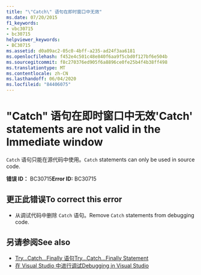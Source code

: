 ```yaml
---
title: "\"Catch\" 语句在即时窗口中无效"
ms.date: 07/20/2015
f1_keywords:
- vbc30715
- bc30715
helpviewer_keywords:
- BC30715
ms.assetid: d0a09ac2-05c0-4bff-a235-ad24f3aa6181
ms.openlocfilehash: f452e4c501c48e840f6aa9f5cbd0f127bf6e504b
ms.sourcegitcommit: f8c270376ed905f6a8896ce0fe25b4f4b38ff498
ms.translationtype: MT
ms.contentlocale: zh-CN
ms.lasthandoff: 06/04/2020
ms.locfileid: "84406075"
---
```

# <a name="catch-statements-are-not-valid-in-the-immediate-window"></a><span data-ttu-id="ef665-102">"Catch" 语句在即时窗口中无效</span><span class="sxs-lookup"><span data-stu-id="ef665-102">'Catch' statements are not valid in the Immediate window</span></span>
<span data-ttu-id="ef665-103">`Catch` 语句只能在源代码中使用。</span><span class="sxs-lookup"><span data-stu-id="ef665-103">`Catch` statements can only be used in source code.</span></span>  
  
 <span data-ttu-id="ef665-104">**错误 ID：** BC30715</span><span class="sxs-lookup"><span data-stu-id="ef665-104">**Error ID:** BC30715</span></span>  
  
## <a name="to-correct-this-error"></a><span data-ttu-id="ef665-105">更正此错误</span><span class="sxs-lookup"><span data-stu-id="ef665-105">To correct this error</span></span>  
  
- <span data-ttu-id="ef665-106">从调试代码中删除 `Catch` 语句。</span><span class="sxs-lookup"><span data-stu-id="ef665-106">Remove `Catch` statements from debugging code.</span></span>  
  
## <a name="see-also"></a><span data-ttu-id="ef665-107">另请参阅</span><span class="sxs-lookup"><span data-stu-id="ef665-107">See also</span></span>

- [<span data-ttu-id="ef665-108">Try...Catch...Finally 语句</span><span class="sxs-lookup"><span data-stu-id="ef665-108">Try...Catch...Finally Statement</span></span>](../language-reference/statements/try-catch-finally-statement.md)
- [<span data-ttu-id="ef665-109">在 Visual Studio 中进行调试</span><span class="sxs-lookup"><span data-stu-id="ef665-109">Debugging in Visual Studio</span></span>](/visualstudio/debugger/debugger-feature-tour)
